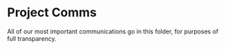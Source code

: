 # Project Comms

All of our most important communications go in this folder, for purposes of full transparency.
